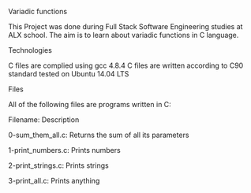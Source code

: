 Variadic functions

This Project was done during Full Stack Software Engineering studies at ALX school. The aim is to learn about variadic functions in C language.

Technologies

C files are complied using gcc 4.8.4
C files are written according to C90 standard
tested on Ubuntu 14.04 LTS

Files

All of the following files are programs written in C:

Filename:	Description

0-sum_them_all.c:	Returns the sum of all its parameters

1-print_numbers.c:	Prints numbers

2-print_strings.c:	Prints strings

3-print_all.c:	Prints anything
